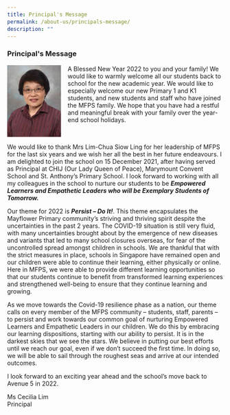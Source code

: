 ```yaml
---
title: Principal's Message
permalink: /about-us/principals-message/
description: ""
---
```

### **Principal's Message**

<img src="/images/principal.png" style="width:25%;margin-right:15px;" align = "left">
A Blessed New Year 2022 to you and your family! We would like to warmly welcome all our students back to school for the new academic year. We would like to especially welcome our new Primary 1 and K1 students, and new students and staff who have joined the MFPS family. We hope that you have had a restful and meaningful break with your family over the year-end school holidays.

<br clear="left">

We would like to thank Mrs Lim-Chua Siow Ling for her leadership of MFPS for the last six years and we wish her all the best in her future endeavours. I am delighted to join the school on 15 December 2021, after having served as Principal at CHIJ (Our Lady Queen of Peace), Marymount Convent School and St. Anthony’s Primary School. I look forward to working with all my colleagues in the school to nurture our students to be **_Empowered Learners and Empathetic Leaders who will be Exemplary Students of Tomorrow._**

Our theme for 2022 is **_Persist – Do It!_**. This theme encapsulates the Mayflower Primary community’s striving and thriving spirit despite the uncertainties in the past 2 years. The COVID-19 situation is still very fluid, with many uncertainties brought about by the emergence of new diseases and variants that led to many school closures overseas, for fear of the uncontrolled spread amongst children in schools. We are thankful that with the strict measures in place, schools in Singapore have remained open and our children were able to continue their learning, either physically or online. Here in MFPS, we were able to provide different learning opportunities so that our students continue to benefit from transformed learning experiences and strengthened well-being to ensure that they continue learning and growing.

As we move towards the Covid-19 resilience phase as a nation, our theme calls on every member of the MFPS community – students, staff, parents – to persist and work towards our common goal of nurturing Empowered Learners and Empathetic Leaders in our children. We do this by embracing our learning dispositions, starting with our ability to persist. It is in the darkest skies that we see the stars. We believe in putting our best efforts until we reach our goal, even if we don’t succeed the first time. In doing so, we will be able to sail through the roughest seas and arrive at our intended outcomes.

I look forward to an exciting year ahead and the school’s move back to Avenue 5 in 2022.

Ms Cecilia Lim<br>
Principal